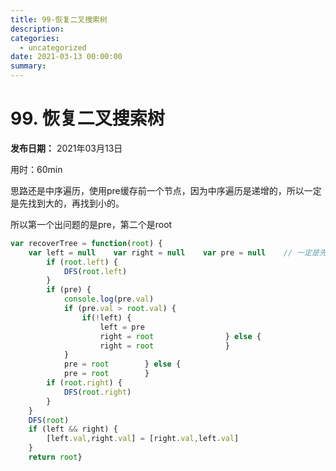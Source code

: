 ```yaml
---
title: 99-恢复二叉搜索树
description: 
categories:
  - uncategorized
date: 2021-03-13 00:00:00
summary: 
---
```


# 99. 恢复二叉搜索树

**发布日期：** 2021年03月13日

用时：60min

思路还是中序遍历，使用pre缓存前一个节点，因为中序遍历是递增的，所以一定是先找到大的，再找到小的。

所以第一个出问题的是pre，第二个是root

```javascript
var recoverTree = function(root) {
    var left = null    var right = null    var pre = null    // 一定是先找到大的，再找到小的，所以第一个出问题的是pre，第二个出问题的是root    var DFS = function (root) {
        if (root.left) {
            DFS(root.left)
        }
        if (pre) {
            console.log(pre.val)
            if (pre.val > root.val) {
                if(!left) {
                    left = pre
                    right = root                } else {
                    right = root                }
            }
            pre = root        } else {
            pre = root        }
        if (root.right) {
            DFS(root.right)
        }
    }
    DFS(root)
    if (left && right) {
        [left.val,right.val] = [right.val,left.val]
    }
    return root}
```

